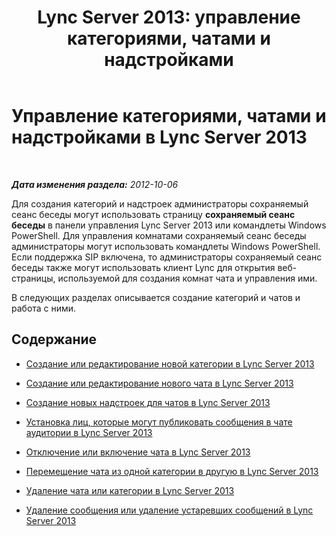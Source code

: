 ﻿---
title: 'Lync Server 2013: управление категориями, чатами и надстройками'
TOCTitle: Управление категориями, чатами и надстройками
ms:assetid: a9807031-7369-4a51-9369-6f09bec24141
ms:mtpsurl: https://technet.microsoft.com/ru-ru/library/Gg412799(v=OCS.15)
ms:contentKeyID: 49310806
ms.date: 05/19/2016
mtps_version: v=OCS.15
ms.translationtype: HT
---

# Управление категориями, чатами и надстройками в Lync Server 2013

 

_**Дата изменения раздела:** 2012-10-06_

Для создания категорий и надстроек администраторы сохраняемый сеанс беседы могут использовать страницу **сохраняемый сеанс беседы** в панели управления Lync Server 2013 или командлеты Windows PowerShell. Для управления комнатами сохраняемый сеанс беседы администраторы могут использовать командлеты Windows PowerShell. Если поддержка SIP включена, то администраторы сохраняемый сеанс беседы также могут использовать клиент Lync для открытия веб-страницы, используемой для создания комнат чата и управления ими.

В следующих разделах описывается создание категорий и чатов и работа с ними.

## Содержание

  - [Создание или редактирование новой категории в Lync Server 2013](lync-server-2013-creating-or-editing-a-new-category.md)

  - [Создание или редактирование нового чата в Lync Server 2013](lync-server-2013-creating-or-editing-a-new-room.md)

  - [Создание новых надстроек для чатов в Lync Server 2013](lync-server-2013-creating-new-add-ins-for-rooms.md)

  - [Установка лиц, которые могут публиковать сообщения в чате аудитории в Lync Server 2013](lync-server-2013-setting-who-can-post-messages-in-an-auditorium-chat-room.md)

  - [Отключение или включение чата в Lync Server 2013](lync-server-2013-disabling-or-enabling-a-chat-room.md)

  - [Перемещение чата из одной категории в другую в Lync Server 2013](lync-server-2013-moving-a-chat-room-from-one-category-to-another.md)

  - [Удаление чата или категории в Lync Server 2013](lync-server-2013-deleting-a-chat-room-or-category.md)

  - [Удаление сообщения или удаление устаревших сообщений в Lync Server 2013](lync-server-2013-deleting-a-message-or-purging-obsolete-messages.md)

